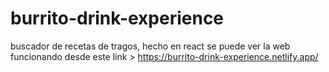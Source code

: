 # burrito-drink-experience
buscador de recetas de tragos, hecho en react
se puede ver la web funcionando desde este link > https://burrito-drink-experience.netlify.app/
